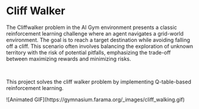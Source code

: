 <h1>Cliff Walker</h1>
<p>The Cliffwalker problem in the AI Gym environment presents a classic reinforcement learning challenge where an agent navigates a grid-world environment. 
The goal is to reach a target destination while avoiding falling off a cliff. This scenario often involves 
balancing the exploration of unknown territory with the risk of potential pitfalls, emphasizing the trade-off between maximizing rewards and minimizing risks.</p>
<br>
<p>This project solves the cliff walker problem by implementing Q-table-based reinforcement learning.</p>
![Animated GIF](https://gymnasium.farama.org/_images/cliff_walking.gif)

